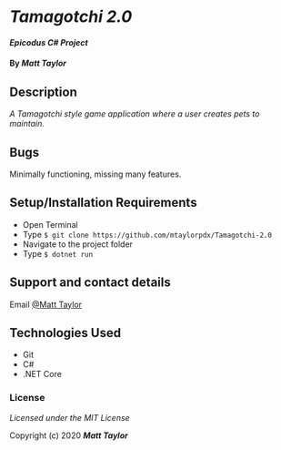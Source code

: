 # _Tamagotchi 2.0_

#### _Epicodus C# Project_

#### By _Matt Taylor_

## Description

_A Tamagotchi style game application where a user creates pets to maintain._

## Bugs

Minimally functioning, missing many features.

## Setup/Installation Requirements

* Open Terminal
* Type ``$ git clone https://github.com/mtaylorpdx/Tamagotchi-2.0``
* Navigate to the project folder
* Type ``$ dotnet run``

## Support and contact details

Email [@Matt Taylor](mailto:me@email.com)

## Technologies Used

* Git
* C#
* .NET Core

### License

*Licensed under the MIT License*

Copyright (c) 2020 **_Matt Taylor_**
